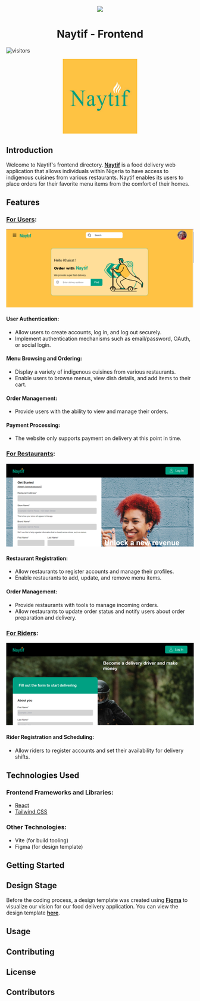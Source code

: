 <p align="center">
  <a href="https://skillicons.dev">
    <img src="https://skillicons.dev/icons?i=react,tailwind,javascript,vite,figma" />
  </a>
</p>

<h1 align="center">Naytif - Frontend</h1>

![visitors](https://visitor-badge.glitch.me/badge?page_id=khairatAA.qrtddc&left_color=#00A082&right_color=#FFC244)

<p align="center">
  <img src="./src/assets/naytifyellow.svg" alt="Naytif_logo" height="200">
</p>

## Introduction

Welcome to Naytif's frontend directory. **[Naytif](https://naytif.vercel.app/)** is a food delivery web application that allows individuals within Nigeria to have access to indigenous cuisines from various restaurants. Naytif enables its users to place orders for their favorite menu items from the comfort of their homes.

## Features

### **[For Users](https://naytif.vercel.app/)**:

<p align="center">
  <img src='./src/assets/UserHomeScreenshot.svg' alt='User home page'>
</p>

#### User Authentication:

- Allow users to create accounts, log in, and log out securely.
- Implement authentication mechanisms such as email/password, OAuth, or social login.

#### Menu Browsing and Ordering:

- Display a variety of indigenous cuisines from various restaurants.
- Enable users to browse menus, view dish details, and add items to their cart.

#### Order Management:

- Provide users with the ability to view and manage their orders.

#### Payment Processing:

- The website only supports payment on delivery at this point in time.

### **[For Restaurants](https://naytif.vercel.app/auth/restuarants/sign_up)**:

<p align="center">
  <img src='./src/assets/RestaurantScreenshot.svg' alt='Restaurant Sign Up Page'>
</p>

#### Restaurant Registration:

- Allow restaurants to register accounts and manage their profiles.
- Enable restaurants to add, update, and remove menu items.

#### Order Management:

- Provide restaurants with tools to manage incoming orders.
- Allow restaurants to update order status and notify users about order preparation and delivery.

### **[For Riders](https://naytif.vercel.app/auth/rider/sign_up)**:

<p align="center">
  <img src='./src/assets/RiderScreenShot.svg' alt='Riders Sign Up Page'>
</p>

#### Rider Registration and Scheduling:

- Allow riders to register accounts and set their availability for delivery shifts.

## Technologies Used

### Frontend Frameworks and Libraries:

- [React](https://reactjs.org/)
- [Tailwind CSS](https://tailwindcss.com/)

### Other Technologies:

- Vite (for build tooling)
- Figma (for design template)

## Getting Started

## Design Stage

Before the coding process, a design template was created using **[Figma](https://www.figma.com/)** to visualize our vision for our food delivery application. You can view the design template **[here](https://www.figma.com/file/Wbm8hiC5NDMXhCRMImbQcd/Naytiv?type=design&node-id=0%3A1&mode=design&t=CKv3LBsVEwVq9l8d-1)**.

## Usage

## Contributing

## License

## Contributors
